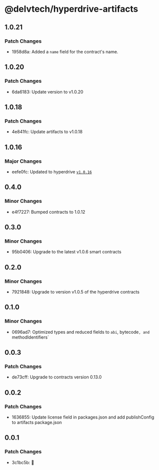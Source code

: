 # @delvtech/hyperdrive-artifacts

## 1.0.21

### Patch Changes

- 1958d8a: Added a `name` field for the contract's name.

## 1.0.20

### Patch Changes

- 6da6183: Update version to v1.0.20

## 1.0.18

### Patch Changes

- 4e841fc: Update artifacts to v1.0.18

## 1.0.16

### Major Changes

- eefe0fc: Updated to hyperdrive [`v1.0.16`](https://github.com/delvtech/hyperdrive/releases/tag/v1.0.16)

## 0.4.0

### Minor Changes

- e4f7227: Bumped contracts to 1.0.12

## 0.3.0

### Minor Changes

- 95b0406: Upgrade to the latest v1.0.6 smart contracts

## 0.2.0

### Minor Changes

- 7921848: Upgrade to version v1.0.5 of the hyperdrive contracts

## 0.1.0

### Minor Changes

- 0696ad7: Optimized types and reduced fields to `abi`, bytecode`, and `methodIdentifiers`

## 0.0.3

### Patch Changes

- de73cff: Upgrade to contracts version 0.13.0

## 0.0.2

### Patch Changes

- 1636855: Update license field in packages.json and add publishConfig to artifacts package.json

## 0.0.1

### Patch Changes

- 3c1bc5b: 🚀

